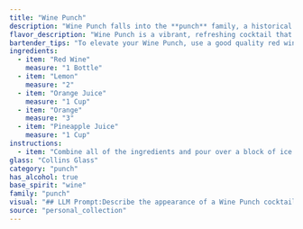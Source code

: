 ```yaml
---
title: "Wine Punch"
description: "Wine Punch falls into the **punch** family, a historical category of large-batch cocktails often served at social gatherings.  Its origins are likely rooted in the 17th century, where punches were popular in both Europe and the Caribbean, evolving over time to incorporate various fruit juices and spirits. "
flavor_description: "Wine Punch is a vibrant, refreshing cocktail that balances the boldness of red wine with citrusy sweetness.  The tartness of lemon and orange juice cuts through the wine's tannins, creating a bright, lively flavor.  The addition of orange slices adds a hint of bitterness, while pineapple juice contributes a touch of tropical sweetness. The overall effect is a delicious and easy-drinking punch that's perfect for any occasion. "
bartender_tips: "To elevate your Wine Punch, use a good quality red wine with bright fruit notes.  Don't be afraid to muddle your orange slices for a more intense citrus aroma. Freshly squeezed orange juice is a must, and balance the sweetness with a splash of pineapple juice. Chill the punch thoroughly for a crisp, refreshing taste.  Serve over ice with a garnish of orange and pineapple wedges. "
ingredients:
  - item: "Red Wine"
    measure: "1 Bottle"
  - item: "Lemon"
    measure: "2"
  - item: "Orange Juice"
    measure: "1 Cup"
  - item: "Orange"
    measure: "3"
  - item: "Pineapple Juice"
    measure: "1 Cup"
instructions:
  - item: "Combine all of the ingredients and pour over a block of ice."
glass: "Collins Glass"
category: "punch"
has_alcohol: true
base_spirit: "wine"
family: "punch"
visual: "## LLM Prompt:Describe the appearance of a Wine Punch cocktail made with red wine, lemon, orange juice, orange, and pineapple juice. Focus on the following aspects:* **Color:**  What is the overall color of the punch? Is it a deep, rich red or a lighter, more vibrant hue? Are there any variations in color depending on the light?* **Transparency:** Is the punch clear, cloudy, or somewhere in between? Are there any suspended particles like fruit pulp?* **Texture:** Does the punch appear thick or watery? Are there any visible layers or separation?* **Garnish:** How is the punch garnished? Is there a fresh orange slice, a sprig of mint, or something else entirely? * **Glassware:** What type of glass is the punch served in? A pitcher? A punch bowl? Individual glasses?**Bonus:** * Use vivid language to paint a picture of the punch's appearance.* Compare the punch to other objects or colors to make the description more relatable.* Consider how the appearance of the punch might change over time as the ice melts. "
source: "personal_collection"
---
```


